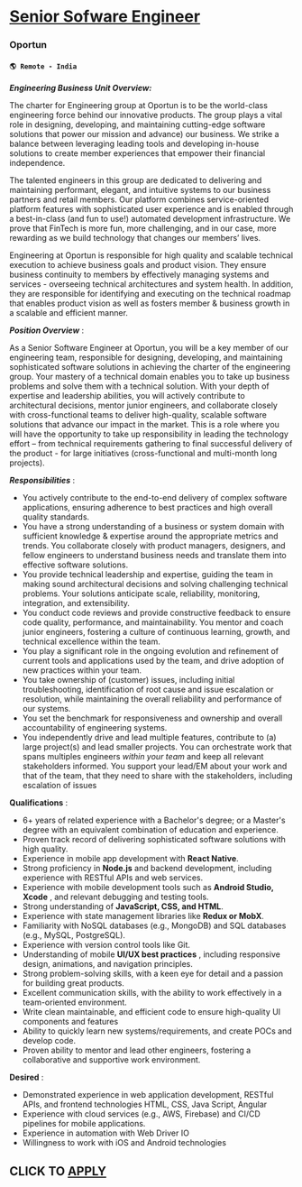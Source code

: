 # [Senior Sofware Engineer](https://www.remotewlb.com/apply/senior-sofware-engineer-120708)  
### Oportun  
#### `🌎 Remote - India `  

**_Engineering Business Unit Overview:_**

The charter for Engineering group at Oportun is to be the world-class engineering force behind our innovative products. The group plays a vital role in designing, developing, and maintaining cutting-edge software solutions that power our mission and advance) our business. We strike a balance between leveraging leading tools and developing in-house solutions to create member experiences that empower their financial independence.

The talented engineers in this group are dedicated to delivering and maintaining performant, elegant, and intuitive systems to our business partners and retail members. Our platform combines service-oriented platform features with sophisticated user experience and is enabled through a best-in-class (and fun to use!) automated development infrastructure. We prove that FinTech is more fun, more challenging, and in our case, more rewarding as we build technology that changes our members’ lives.

Engineering at Oportun is responsible for high quality and scalable technical execution to achieve business goals and product vision. They ensure business continuity to members by effectively managing systems and services - overseeing technical architectures and system health. In addition, they are responsible for identifying and executing on the technical roadmap that enables product vision as well as fosters member & business growth in a scalable and efficient manner.

**_Position Overview_** :

As a Senior Software Engineer at Oportun, you will be a key member of our engineering team, responsible for designing, developing, and maintaining sophisticated software solutions in achieving the charter of the engineering group. Your mastery of a technical domain enables you to take up business problems and solve them with a technical solution. With your depth of expertise and leadership abilities, you will actively contribute to architectural decisions, mentor junior engineers, and collaborate closely with cross-functional teams to deliver high-quality, scalable software solutions that advance our impact in the market. This is a role where you will have the opportunity to take up responsibility in leading the technology effort – from technical requirements gathering to final successful delivery of the product - for large initiatives (cross-functional and multi-month long projects).

**_Responsibilities_** :

  * You actively contribute to the end-to-end delivery of complex software applications, ensuring adherence to best practices and high overall quality standards.
  * You have a strong understanding of a business or system domain with sufficient knowledge & expertise around the appropriate metrics and trends. You collaborate closely with product managers, designers, and fellow engineers to understand business needs and translate them into effective software solutions.
  * You provide technical leadership and expertise, guiding the team in making sound architectural decisions and solving challenging technical problems. Your solutions anticipate scale, reliability, monitoring, integration, and extensibility.
  * You conduct code reviews and provide constructive feedback to ensure code quality, performance, and maintainability. You mentor and coach junior engineers, fostering a culture of continuous learning, growth, and technical excellence within the team.
  * You play a significant role in the ongoing evolution and refinement of current tools and applications used by the team, and drive adoption of new practices within your team.
  * You take ownership of (customer) issues, including initial troubleshooting, identification of root cause and issue escalation or resolution, while maintaining the overall reliability and performance of our systems.
  * You set the benchmark for responsiveness and ownership and overall accountability of engineering systems.
  * You independently drive and lead multiple features, contribute to (a) large project(s) and lead smaller projects. You can orchestrate work that spans multiples engineers _within your team_ and keep all relevant stakeholders informed. You support your lead/EM about your work and that of the team, that they need to share with the stakeholders, including escalation of issues

**Qualifications** :

  * 6+ years of related experience with a Bachelor's degree; or a Master's degree with an equivalent combination of education and experience.
  * Proven track record of delivering sophisticated software solutions with high quality.
  * Experience in mobile app development with **React Native**.
  * Strong proficiency in **Node.js** and backend development, including experience with RESTful APIs and web services.
  * Experience with mobile development tools such as **Android Studio, Xcode** , and relevant debugging and testing tools.
  * Strong understanding of **JavaScript, CSS, and HTML**.
  * Experience with state management libraries like **Redux or MobX**.
  * Familiarity with NoSQL databases (e.g., MongoDB) and SQL databases (e.g., MySQL, PostgreSQL).
  * Experience with version control tools like Git.
  * Understanding of mobile **UI/UX best practices** , including responsive design, animations, and navigation principles.
  * Strong problem-solving skills, with a keen eye for detail and a passion for building great products.
  * Excellent communication skills, with the ability to work effectively in a team-oriented environment.
  * Write clean maintainable, and efficient code to ensure high-quality UI components and features
  * Ability to quickly learn new systems/requirements, and create POCs and develop code.
  * Proven ability to mentor and lead other engineers, fostering a collaborative and supportive work environment.

**Desired** :

  * Demonstrated experience in web application development, RESTful APIs, and frontend technologies HTML, CSS, Java Script, Angular
  * Experience with cloud services (e.g., AWS, Firebase) and CI/CD pipelines for mobile applications.
  * Experience in automation with Web Driver IO
  * Willingness to work with iOS and Android technologies

  
## CLICK TO [APPLY](https://www.remotewlb.com/apply/senior-sofware-engineer-120708)

